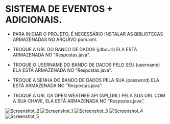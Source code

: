 # SISTEMA DE EVENTOS + ADICIONAIS.

- PARA INICIAR O PROJETO, É NECESSÁRIO INSTALAR AS BIBLIOTECAS ARMAZENADAS NO ARQUIVO pom.xml.

- TROQUE A URL DO BANCO DE DADOS (jdbcUrl) ELA ESTÁ ARMAZENADA NO "Respostas.java".

- TROQUE O USERNAME DO BANDO DE DADOS PELO SEU (username) ELA ESTÁ ARMAZENADA NO "Respostas.java".

- TROQUE A SENHA DO BANDO DE DADOS PELA SUA (password) ELA ESTÁ ARMAZENADA NO "Respostas.java".

- TROQUE A URL DA OPEN WEATHER API (API_URL) PELA SUA URL COM A SUA CHAVE, ELA ESTÁ ARMAZENADA NO "Respostas.java".


![Screenshot_2](https://github.com/AndreNobree/Sistema-Eventos/assets/26747693/e0a2a6b4-2078-4f59-8876-11cde348fbe7)
![Screenshot_1](https://github.com/AndreNobree/Sistema-Eventos/assets/26747693/f001a522-d5a1-4117-ba19-99b7661b7a39)
![Screenshot_3](https://github.com/AndreNobree/Sistema-Eventos/assets/26747693/5f795868-0f99-427d-9e8f-cafabc982655)
![Screenshot_4](https://github.com/AndreNobree/Sistema-Eventos/assets/26747693/d092e180-18d0-4e3e-bc59-81dd6c5b2d92)
![Screenshot_5](https://github.com/AndreNobree/Sistema-Eventos/assets/26747693/6f36c0df-a90b-4c2e-894f-3d58c62e1b57)
